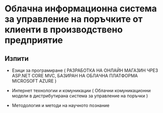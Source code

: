 # Облачна информационна система за управление на поръчките от клиенти в производствено предприятие

## Изпити

- Езици за програмиране ( РАЗРАБОТКА НА ОНЛАЙН МАГАЗИН ЧРЕЗ ASP.NET CORE MVC,
БАЗИРАН НА ОБЛАЧНА ПЛАТФОРМА MICROSOFT AZURE )

- Интернет технологии и комуникации ( Облачни комуникационни модели в дистрибутирана система за управление на поръчки )
 
 - Методология и методи на научното познание